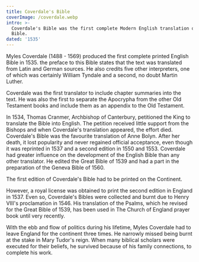 ```yaml
---
title: Coverdale's Bible
coverImage: /coverdale.webp
intro: >-
  Coverdale's Bible was the first complete Modern English translation of the
  Bible.
dated: '1535'
---
```


Myles Coverdale (1488 - 1569) produced the first complete printed English Bible in 1535. the preface to this Bible states that the text was translated from Latin and German sources. He also credits five other interpreters, one of which was certainly William Tyndale and a second, no doubt Martin Luther.

Coverdale was the first translator to include chapter summaries into the text. He was also the first to separate the Apocrypha from the other Old Testament books and include them as an appendix to the Old Testament.

In 1534, Thomas Cranmer, Archbishop of Canterbury, petitioned the King to translate the Bible into English. The petition received little support from the Bishops and when Coverdale's translation appeared, the effort died. Coverdale's Bible was the favourite translation of Anne Bolyn. After her death, it lost popularity and never regained official acceptance, even though it was reprinted in 1537 and a second edition in 1550 and 1553. Coverdale had greater influence on the development of the English Bible than any other translator. He edited the Great Bible of 1539 and had a part in the preparation of the Geneva Bible of 1560.

The first edition of Coverdale's Bible had to be printed on the Continent.

However, a royal license was obtained to print the second edition in England in 1537. Even so, Coverdale's Bibles were collected and burnt due to Henry VIII's proclamation in 1546. His translation of the Psalms, which he revised for the Great Bible of 1539, has been used in The Church of England prayer book until very recently.

With the ebb and flow of politics during his lifetime, Myles Coverdale had to leave England for the continent three times. He narrowly missed being burnt at the stake in Mary Tudor's reign. When many biblical scholars were executed for their beliefs, he survived because of his family connections, to complete his work.
